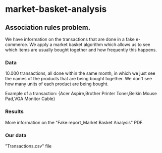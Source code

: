 # market-basket-analysis
## Association rules problem.

We have information on the transactions that are done in a fake e-commerce. We apply a market basket algorithm which allows
us to see which items are usually bought together and how frequently this happens. 

### Data
10.000 transactions, all done within the same month, in which we just see the names of the products that are being bought together.
We don't see how many units of each product are being bought.

Example of a transaction:
{Acer Aspire,Brother Printer Toner,Belkin Mouse Pad,VGA Monitor Cable}

### Results

More information on the "Fake report_Market Basket Analysis" PDF.

### Our data

"Transactions.csv" file

